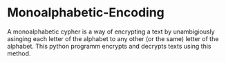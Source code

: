 # Monoalphabetic-Encoding

A monoalphabetic cypher is a way of encrypting a text by unambigiously asinging each letter of the alphabet to any other (or the same) letter of the alphabet. This python programm encrypts and decrypts texts using this method.
